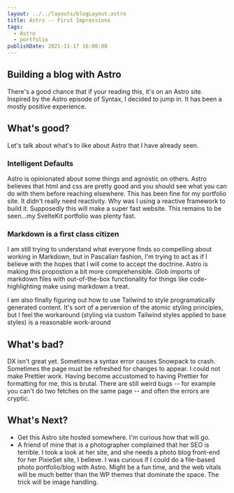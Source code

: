 ```yaml
---
layout: ../../layouts/blogLayout.astro
title: Astro -- First Impressions
tags:
  - Astro
  - portfolio
publishDate: 2021-11-17 16:00:00
---
```


## Building a blog with Astro

There's a good chance that if your reading this, it's on an Astro site. Inspired by the Astro episode of Syntax, I decided to jump in. It has been a mostly positive experience.

## What's good?

Let's talk about what's to like about Astro that I have already seen.

### Intelligent Defaults

Astro is opinionated about some things and agnostic on others. Astro believes that html and css are pretty good and you should see what you can do with them before reaching elsewhere. This has been fine for my portfolio site. It didn't really need reactivity. Why was I using a reactive framework to build it. Supposedly this will make a super fast website. This remains to be seen...my SvelteKit portfolio was plenty fast.

### Markdown is a first class citizen

I am still trying to understand what everyone finds so compelling about working in Markdown, but in Pascalian fashion, I'm trying to act as if I believe with the hopes that I will come to accept the doctrine. Astro is making this propostion a bit more comprehensible. Glob imports of markdown files with out-of-the-box functionality for things like code-highlighting make using markdown a treat.

I am also finally figuring out how to use Tailwind to style programatically generated content. It's sort of a perversion of the atomic styling principles, but I feel the workaround (styling via custom Tailwind styles applied to base styles) is a reasonable work-around

## What's bad?

DX isn't great yet. Sometimes a syntax error causes Snowpack to crash. Sometimes the page must be refreshed for changes to appear. I could not make Prettier work. Having become accustomed to having Prettier for formatting for me, this is brutal. There are still weird bugs -- for example you can't do two fetches on the same page -- and often the errors are cryptic.

## What's Next?

- Get this Astro site hosted somewhere. I'm curious how that will go.
- A friend of mine that is a photographer complained that her SEO is terrible. I took a look at her site, and she needs a photo blog front-end for her PixieSet site, I believe. I was curious if I could do a file-based photo portfolio/blog with Astro. Might be a fun time, and the web vitals will be much better than the WP themes that dominate the space. The trick will be image handling.
